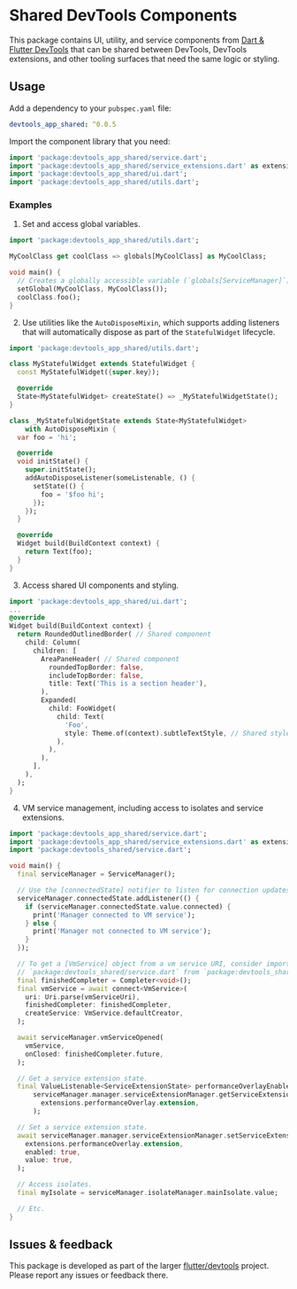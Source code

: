 # Shared DevTools Components

This package contains UI, utility, and service components from
[Dart & Flutter DevTools](https://docs.flutter.dev/tools/devtools/overview) that can
be shared between DevTools, DevTools extensions, and other tooling surfaces that need
the same logic or styling.

## Usage

Add a dependency to your `pubspec.yaml` file:
```yaml
devtools_app_shared: ^0.0.5
```

Import the component library that you need:
```dart
import 'package:devtools_app_shared/service.dart';
import 'package:devtools_app_shared/service_extensions.dart' as extensions;
import 'package:devtools_app_shared/ui.dart';
import 'package:devtools_app_shared/utils.dart';
```

### Examples

1. Set and access global variables.

```dart
import 'package:devtools_app_shared/utils.dart';

MyCoolClass get coolClass => globals[MyCoolClass] as MyCoolClass;

void main() {
  // Creates a globally accessible variable (`globals[ServiceManager]`);
  setGlobal(MyCoolClass, MyCoolClass());
  coolClass.foo();
}
```

2. Use utilities like the `AutoDisposeMixin`, which supports adding listeners
that will automatically dispose as part of the `StatefulWidget` lifecycle.

```dart
import 'package:devtools_app_shared/utils.dart';

class MyStatefulWidget extends StatefulWidget {
  const MyStatefulWidget({super.key});

  @override
  State<MyStatefulWidget> createState() => _MyStatefulWidgetState();
}

class _MyStatefulWidgetState extends State<MyStatefulWidget>
    with AutoDisposeMixin {
  var foo = 'hi';

  @override
  void initState() {
    super.initState();
    addAutoDisposeListener(someListenable, () {
      setState(() {
        foo = '$foo hi';
      });
    });
  }

  @override
  Widget build(BuildContext context) {
    return Text(foo);
  }
}
```

3. Access shared UI components and styling.

```dart
import 'package:devtools_app_shared/ui.dart';
...
@override
Widget build(BuildContext context) {
  return RoundedOutlinedBorder( // Shared component
    child: Column(
      children: [
        AreaPaneHeader( // Shared component
          roundedTopBorder: false,
          includeTopBorder: false,
          title: Text('This is a section header'),
        ),
        Expanded(
          child: FooWidget(
            child: Text(
              'Foo',
              style: Theme.of(context).subtleTextStyle, // Shared style
            ),
          ),
        ),
      ],
    ),
  );
}
```

4. VM service management, including access to isolates and service extensions.

```dart
import 'package:devtools_app_shared/service.dart';
import 'package:devtools_app_shared/service_extensions.dart' as extensions;
import 'package:devtools_shared/service.dart';

void main() {
  final serviceManager = ServiceManager();

  // Use the [connectedState] notifier to listen for connection updates.
  serviceManager.connectedState.addListener(() {
    if (serviceManager.connectedState.value.connected) {
      print('Manager connected to VM service');
    } else {
      print('Manager not connected to VM service');
    }
  });

  // To get a [VmService] object from a vm service URI, consider importing
  // `package:devtools_shared/service.dart` from `package:devtools_shared`.
  final finishedCompleter = Completer<void>();
  final vmService = await connect<VmService>(
    uri: Uri.parse(vmServiceUri),
    finishedCompleter: finishedCompleter,
    createService: VmService.defaultCreator,
  );

  await serviceManager.vmServiceOpened(
    vmService,
    onClosed: finishedCompleter.future,
  );

  // Get a service extension state.
  final ValueListenable<ServiceExtensionState> performanceOverlayEnabled =
      serviceManager.manager.serviceExtensionManager.getServiceExtensionState(
        extensions.performanceOverlay.extension,
      );

  // Set a service extension state.
  await serviceManager.manager.serviceExtensionManager.setServiceExtensionState(
    extensions.performanceOverlay.extension,
    enabled: true,
    value: true,
  );

  // Access isolates.
  final myIsolate = serviceManager.isolateManager.mainIsolate.value;

  // Etc.
}
```

## Issues & feedback

This package is developed as part of the larger
[flutter/devtools](https://github.com/flutter/devtools) project.
Please report any issues or feedback there.
